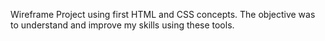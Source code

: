 Wireframe Project using first HTML and CSS concepts. The objective was to understand and improve my skills using these tools.
